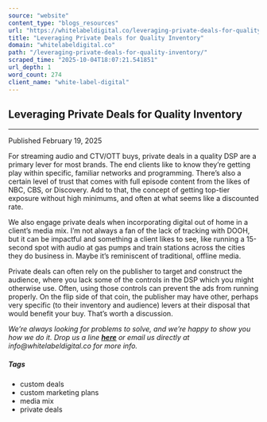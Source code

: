 ```yaml
---
source: "website"
content_type: "blogs_resources"
url: "https://whitelabeldigital.co/leveraging-private-deals-for-quality-inventory/"
title: "Leveraging Private Deals for Quality Inventory"
domain: "whitelabeldigital.co"
path: "/leveraging-private-deals-for-quality-inventory/"
scraped_time: "2025-10-04T18:07:21.541851"
url_depth: 1
word_count: 274
client_name: "white-label-digital"
---
```


## Leveraging Private Deals for Quality Inventory

---

Published February 19, 2025

For streaming audio and CTV/OTT buys, private deals in a quality DSP are a primary lever for most brands. The end clients like to know they’re getting play within specific, familiar networks and programming. There’s also a certain level of trust that comes with full episode content from the likes of NBC, CBS, or Discovery. Add to that, the concept of getting top-tier exposure without high minimums, and often at what seems like a discounted rate.

We also engage private deals when incorporating digital out of home in a client’s media mix. I’m not always a fan of the lack of tracking with DOOH, but it can be impactful and something a client likes to see, like running a 15-second spot with audio at gas pumps and train stations across the cities they do business in. Maybe it’s reminiscent of traditional, offline media.

Private deals can often rely on the publisher to target and construct the audience, where you lack some of the controls in the DSP which you might otherwise use. Often, using those controls can prevent the ads from running properly. On the flip side of that coin, the publisher may have other, perhaps very specific (to their inventory and audience) levers at their disposal that would benefit your buy. That’s worth a discussion.

_We’re always looking for problems to solve, and we’re happy to show you how we do it. Drop us a line [**here**](https://whitelabeldigital.co/contact/) or email us directly at _info@whitelabeldigital.co_ for more info._

##### Tags

*   custom deals
*   custom marketing plans
*   media mix
*   private deals